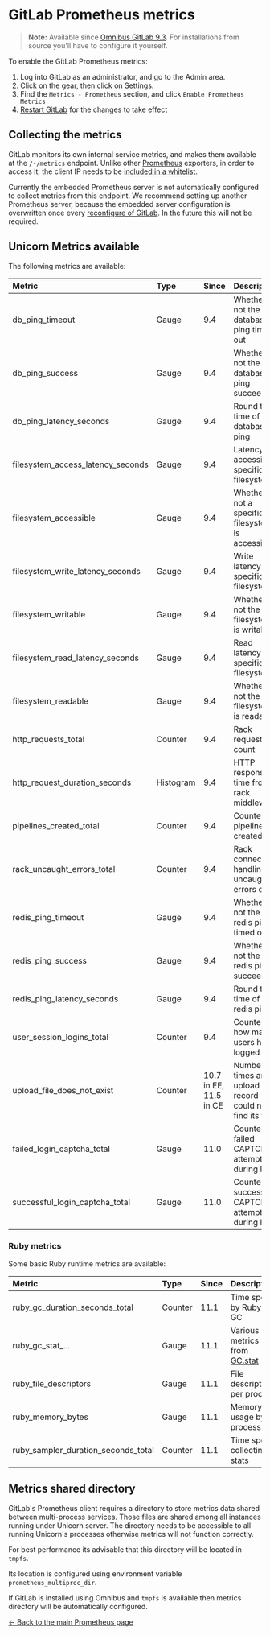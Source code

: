 # GitLab Prometheus metrics

>**Note:**
Available since [Omnibus GitLab 9.3][29118]. For
installations from source you'll have to configure it yourself.

To enable the GitLab Prometheus metrics:

1. Log into GitLab as an administrator, and go to the Admin area.
1. Click on the gear, then click on Settings.
1. Find the `Metrics - Prometheus` section, and click `Enable Prometheus Metrics`
1. [Restart GitLab][restart] for the changes to take effect

## Collecting the metrics

GitLab monitors its own internal service metrics, and makes them available at the
`/-/metrics` endpoint. Unlike other [Prometheus] exporters, in order to access
it, the client IP needs to be [included in a whitelist][whitelist].

Currently the embedded Prometheus server is not automatically configured to
collect metrics from this endpoint. We recommend setting up another Prometheus
server, because the embedded server configuration is overwritten once every
[reconfigure of GitLab][reconfigure]. In the future this will not be required.

## Unicorn Metrics available

The following metrics are available:

| Metric                            | Type      | Since | Description |
|:--------------------------------- |:--------- |:----- |:----------- |
| db_ping_timeout                   | Gauge     | 9.4   | Whether or not the last database ping timed out |
| db_ping_success                   | Gauge     | 9.4   | Whether or not the last database ping succeeded |
| db_ping_latency_seconds           | Gauge     | 9.4   | Round trip time of the database ping |
| filesystem_access_latency_seconds | Gauge     | 9.4   | Latency in accessing a specific filesystem |
| filesystem_accessible             | Gauge     | 9.4   | Whether or not a specific filesystem is accessible |
| filesystem_write_latency_seconds  | Gauge     | 9.4   | Write latency of a specific filesystem |
| filesystem_writable               | Gauge     | 9.4   | Whether or not the filesystem is writable |
| filesystem_read_latency_seconds   | Gauge     | 9.4   | Read latency of a specific filesystem |
| filesystem_readable               | Gauge     | 9.4   | Whether or not the filesystem is readable |
| http_requests_total               | Counter   | 9.4   | Rack request count |
| http_request_duration_seconds     | Histogram | 9.4   | HTTP response time from rack middleware |
| pipelines_created_total           | Counter   | 9.4   | Counter of pipelines created |
| rack_uncaught_errors_total        | Counter   | 9.4   | Rack connections handling uncaught errors count |
| redis_ping_timeout                | Gauge     | 9.4   | Whether or not the last redis ping timed out |
| redis_ping_success                | Gauge     | 9.4   | Whether or not the last redis ping succeeded |
| redis_ping_latency_seconds        | Gauge     | 9.4   | Round trip time of the redis ping |
| user_session_logins_total         | Counter   | 9.4   | Counter of how many users have logged in |
| upload_file_does_not_exist        | Counter   | 10.7 in EE, 11.5 in CE  | Number of times an upload record could not find its file |
| failed_login_captcha_total        | Gauge | 11.0 | Counter of failed CAPTCHA attempts during login |
| successful_login_captcha_total    | Gauge | 11.0 | Counter of successful CAPTCHA attempts during login |

### Ruby metrics

Some basic Ruby runtime metrics are available:

| Metric                                 | Type      | Since | Description |
|:-------------------------------------- |:--------- |:----- |:----------- |
| ruby_gc_duration_seconds_total         | Counter   | 11.1  | Time spent by Ruby in GC |
| ruby_gc_stat_...                       | Gauge     | 11.1  | Various metrics from [GC.stat] |
| ruby_file_descriptors                  | Gauge     | 11.1  | File descriptors per process |
| ruby_memory_bytes                      | Gauge     | 11.1  | Memory usage by process |
| ruby_sampler_duration_seconds_total    | Counter   | 11.1  | Time spent collecting stats |

[GC.stat]: https://ruby-doc.org/core-2.3.0/GC.html#method-c-stat

## Metrics shared directory

GitLab's Prometheus client requires a directory to store metrics data shared between multi-process services.
Those files are shared among all instances running under Unicorn server.
The directory needs to be accessible to all running Unicorn's processes otherwise
metrics will not function correctly.

For best performance its advisable that this directory will be located in `tmpfs`.

Its location is configured using environment variable `prometheus_multiproc_dir`.

If GitLab is installed using Omnibus and `tmpfs` is available then metrics
directory will be automatically configured.

[← Back to the main Prometheus page](index.md)

[29118]: https://gitlab.com/gitlab-org/gitlab-ce/issues/29118
[Prometheus]: https://prometheus.io
[restart]: ../../restart_gitlab.md#omnibus-gitlab-restart
[whitelist]: ../ip_whitelist.md
[reconfigure]: ../../restart_gitlab.md#omnibus-gitlab-reconfigure
